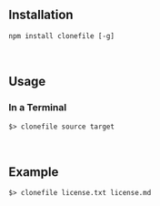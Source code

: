 ## Installation

```shell
npm install clonefile [-g]
```

<br/>

## Usage

### In a Terminal

```shell
$> clonefile source target
```

<br/>

## Example

```shell
$> clonefile license.txt license.md  
```

<br/>


